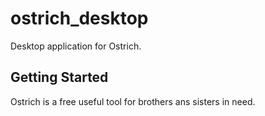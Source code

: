 # ostrich_desktop

Desktop application for Ostrich.

## Getting Started

Ostrich is a free useful tool for brothers ans sisters in need.

